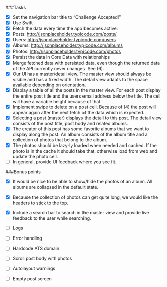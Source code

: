 ###Tasks

- [x] Set the navigation bar title to “Challenge Accepted!”
- [x] Use Swift
- [x] Fetch the data every time the app becomes active:
- [x] Posts: http://jsonplaceholder.typicode.com/posts/
- [x] Users: http://jsonplaceholder.typicode.com/users
- [x] Albums: http://jsonplaceholder.typicode.com/albums
- [x] Photos: http://jsonplaceholder.typicode.com/photos
- [x] Persist the data in Core Data with relationships
- [x] Merge fetched data with persisted data, even though the returned data of the API currently never changes. See (6).
- [x] Our UI has a master/detail view. The master view should always be visible and has a fixed width. The detail view adapts to the space available depending on orientation.
- [x] Display a table of all the posts in the master view. For each post display the entire post title and the users email address below the title. The cell will have a variable height because of that
- [x] Implement swipe to delete on a post cell. Because of (4) the post will appear again after the next fetch of the data which is expected.
- [x] Selecting a post (master) displays the detail to this post. The detail view consists of the post title, post body and related albums.
- [x] The creator of this post has some favorite albums that we want to display along the post. An album consists of the album title and a collection of photos that belong to the album.
- [x] The photos should be lazy-ly loaded when needed and cached. If the photo is in the cache it should take that, otherwise load from web and update the photo cell.
- [ ] In general, provide UI feedback where you see fit.

###Bonus points

- [x] It would be nice to be able to show/hide the photos of an album. All albums are collapsed in the default state.
- [x] Because the collection of photos can get quite long, we would like the headers to stick to the top.
- [x] Include a search bar to search in the master view and provide live feedback to the user while searching.

- [ ] Logs
- [ ] Error handling
- [ ] Hardcode ATS domain
- [ ] Scroll post body with photos
- [ ] Autolayout warnings
- [ ] Empty post screen
